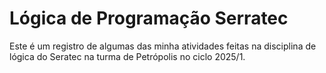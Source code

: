 # Lógica de Programação Serratec
Este é um registro de algumas das minha atividades feitas na disciplina de lógica do Seratec na turma de Petrópolis no ciclo 2025/1.
